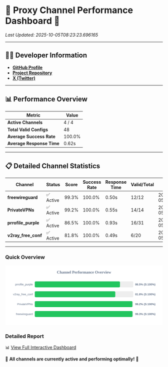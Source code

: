 # 🌟 Proxy Channel Performance Dashboard 🌟

_Last Updated: 2025-10-05T08:23:23.696165_

---

## 👩‍💻 Developer Information

- **[GitHub Profile](https://github.com/4n0nymou3)**  
- **[Project Repository](https://github.com/4n0nymou3/multi-proxy-config-fetcher)**  
- **[X (Twitter)](https://x.com/4n0nymou3)**  

---

## 📊 Performance Overview

| Metric                | Value       |
|-----------------------|-------------|
| **Active Channels**   | 4 / 4       |
| **Total Valid Configs** | 48          |
| **Average Success Rate** | 100.0%      |
| **Average Response Time** | 0.62s       |

---

## 📋 Detailed Channel Statistics

| Channel          | Status     | Score  | Success Rate | Response Time | Valid/Total | Last Success               |
|------------------|------------|--------|--------------|---------------|-------------|----------------------------|
| **freewireguard**  | ✅ Active  | 99.3%  | 100.0% | 0.50s         | 12/12       | 2025-10-05T08:23:23.694634 |
| **PrivateVPNs**  | ✅ Active  | 99.2%  | 100.0% | 0.55s         | 14/14       | 2025-10-05T08:23:23.174688 |
| **prrofile_purple**  | ✅ Active  | 86.5%  | 100.0% | 0.93s         | 16/31       | 2025-10-05T08:23:22.019198 |
| **v2ray_free_conf**  | ✅ Active  | 81.8%  | 100.0% | 0.49s         | 6/20       | 2025-10-05T08:23:22.581058 |

---

### Quick Overview
<div align="center">
  <a href="https://raw.githubusercontent.com/nullluser/NullRepo/refs/heads/main/assets/channel_stats_chart.svg">
    <img src="https://raw.githubusercontent.com/nullluser/NullRepo/refs/heads/main/assets/channel_stats_chart.svg" alt="Source Performance Statistics" width="800">
  </a>
</div>

### Detailed Report
📊 [View Full Interactive Dashboard](https://htmlpreview.github.io/?https://github.com/nullluser/NullRepo/blob/main/assets/performance_report.html)

🎉 **All channels are currently active and performing optimally!** 🎉
